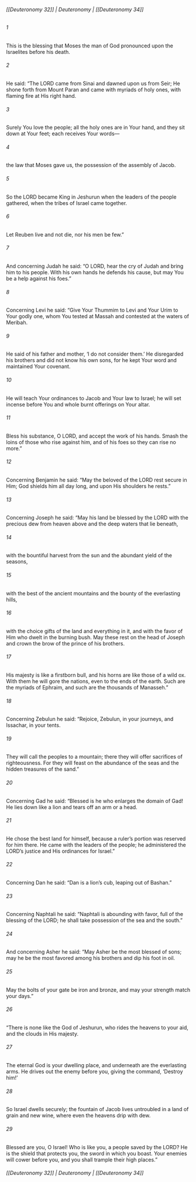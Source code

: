 ###### [[Deuteronomy 32]] | Deuteronomy | [[Deuteronomy 34]]

###### 1
This is the blessing that Moses the man of God pronounced upon the Israelites before his death.
###### 2
He said: “The LORD came from Sinai and dawned upon us from Seir; He shone forth from Mount Paran and came with myriads of holy ones, with flaming fire at His right hand.
###### 3
Surely You love the people; all the holy ones are in Your hand, and they sit down at Your feet; each receives Your words—
###### 4
the law that Moses gave us, the possession of the assembly of Jacob.
###### 5
So the LORD became King in Jeshurun when the leaders of the people gathered, when the tribes of Israel came together.
###### 6
Let Reuben live and not die, nor his men be few.”
###### 7
And concerning Judah he said: “O LORD, hear the cry of Judah and bring him to his people. With his own hands he defends his cause, but may You be a help against his foes.”
###### 8
Concerning Levi he said: “Give Your Thummim to Levi and Your Urim to Your godly one, whom You tested at Massah and contested at the waters of Meribah.
###### 9
He said of his father and mother, ‘I do not consider them.’ He disregarded his brothers and did not know his own sons, for he kept Your word and maintained Your covenant.
###### 10
He will teach Your ordinances to Jacob and Your law to Israel; he will set incense before You and whole burnt offerings on Your altar.
###### 11
Bless his substance, O LORD, and accept the work of his hands. Smash the loins of those who rise against him, and of his foes so they can rise no more.”
###### 12
Concerning Benjamin he said: “May the beloved of the LORD rest secure in Him; God shields him all day long, and upon His shoulders he rests.”
###### 13
Concerning Joseph he said: “May his land be blessed by the LORD with the precious dew from heaven above and the deep waters that lie beneath,
###### 14
with the bountiful harvest from the sun and the abundant yield of the seasons,
###### 15
with the best of the ancient mountains and the bounty of the everlasting hills,
###### 16
with the choice gifts of the land and everything in it, and with the favor of Him who dwelt in the burning bush. May these rest on the head of Joseph and crown the brow of the prince of his brothers.
###### 17
His majesty is like a firstborn bull, and his horns are like those of a wild ox. With them he will gore the nations, even to the ends of the earth. Such are the myriads of Ephraim, and such are the thousands of Manasseh.”
###### 18
Concerning Zebulun he said: “Rejoice, Zebulun, in your journeys, and Issachar, in your tents.
###### 19
They will call the peoples to a mountain; there they will offer sacrifices of righteousness. For they will feast on the abundance of the seas and the hidden treasures of the sand.”
###### 20
Concerning Gad he said: “Blessed is he who enlarges the domain of Gad! He lies down like a lion and tears off an arm or a head.
###### 21
He chose the best land for himself, because a ruler’s portion was reserved for him there. He came with the leaders of the people; he administered the LORD’s justice and His ordinances for Israel.”
###### 22
Concerning Dan he said: “Dan is a lion’s cub, leaping out of Bashan.”
###### 23
Concerning Naphtali he said: “Naphtali is abounding with favor, full of the blessing of the LORD; he shall take possession of the sea and the south.”
###### 24
And concerning Asher he said: “May Asher be the most blessed of sons; may he be the most favored among his brothers and dip his foot in oil.
###### 25
May the bolts of your gate be iron and bronze, and may your strength match your days.”
###### 26
“There is none like the God of Jeshurun, who rides the heavens to your aid, and the clouds in His majesty.
###### 27
The eternal God is your dwelling place, and underneath are the everlasting arms. He drives out the enemy before you, giving the command, ‘Destroy him!’
###### 28
So Israel dwells securely; the fountain of Jacob lives untroubled in a land of grain and new wine, where even the heavens drip with dew.
###### 29
Blessed are you, O Israel! Who is like you, a people saved by the LORD? He is the shield that protects you, the sword in which you boast. Your enemies will cower before you, and you shall trample their high places.”

###### [[Deuteronomy 32]] | Deuteronomy | [[Deuteronomy 34]]
